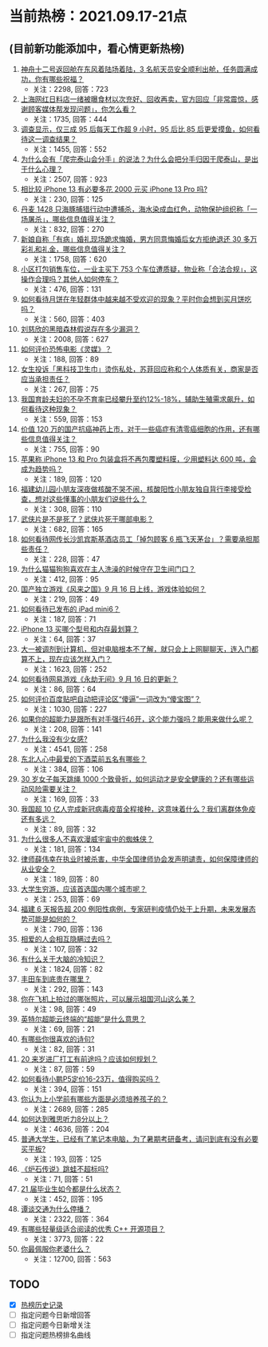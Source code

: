 # 当前热榜：2021.09.17-21点
## (目前新功能添加中，看心情更新热榜)
1. [神舟十二号返回舱在东风着陆场着陆，3 名航天员安全顺利出舱，任务圆满成功，你有哪些祝福？](https://www.zhihu.com/question/486903558)
    * 关注：2298, 回答：723
2. [上海网红日料店一绪被曝食材以次充好、回收再卖，官方回应「非常震惊，感谢顾客媒体帮发现问题」，你怎么看？](https://www.zhihu.com/question/486860382)
    * 关注：1735, 回答：444
3. [调查显示，仅三成 95 后每天工作超 9 小时，95 后比 85 后更爱摸鱼，如何看待这一调查结果？](https://www.zhihu.com/question/487345838)
    * 关注：1455, 回答：552
4. [为什么会有「爬完泰山会分手」的说法？为什么会把分手归因于爬泰山，是出于什么心理？](https://www.zhihu.com/question/446705543)
    * 关注：2507, 回答：923
5. [相比较 iPhone 13 有必要多花 2000 元买 iPhone 13 Pro 吗?](https://www.zhihu.com/question/486972280)
    * 关注：230, 回答：125
6. [丹麦 1428 只海豚捕猎行动中遭捕杀，海水染成血红色，动物保护组织称「一场屠杀」，哪些信息值得关注？](https://www.zhihu.com/question/486715589)
    * 关注：832, 回答：270
7. [新娘自称「有病」婚礼现场跪求悔婚，男方同意悔婚后女方拒绝退还 30 多万彩礼和礼金，哪些信息值得关注？](https://www.zhihu.com/question/487396480)
    * 关注：1758, 回答：620
8. [小区打包销售车位，一业主买下 753 个车位遭质疑，物业称「合法合规」，这操作合理吗？其他人如何停车？](https://www.zhihu.com/question/487008104)
    * 关注：476, 回答：131
9. [如何看待月饼在年轻群体中越来越不受欢迎的现象？平时你会想到买月饼吃吗？](https://www.zhihu.com/question/485591001)
    * 关注：560, 回答：403
10. [刘慈欣的黑暗森林假说存在多少漏洞？](https://www.zhihu.com/question/451440009)
    * 关注：2008, 回答：627
11. [如何评价恐怖电影《灵媒》？](https://www.zhihu.com/question/448539174)
    * 关注：188, 回答：89
12. [女生投诉「黑科技卫生巾」烫伤私处，苏菲回应称和个人体质有关，商家是否应当承担责任？](https://www.zhihu.com/question/487394477)
    * 关注：267, 回答：75
13. [我国育龄夫妇的不孕不育率已经攀升至约12%-18%，辅助生殖需求飙升，如何看待这种现象？](https://www.zhihu.com/question/486954863)
    * 关注：559, 回答：153
14. [价值 120 万的国产抗癌神药上市，对于一些癌症有清零癌细胞的作用，还有哪些信息值得关注？](https://www.zhihu.com/question/487048154)
    * 关注：755, 回答：90
15. [苹果称 iPhone 13 和 Pro 包装盒将不再包覆塑料膜，少用塑料达 600 吨，会成为趋势吗？](https://www.zhihu.com/question/487009832)
    * 关注：189, 回答：120
16. [福建幼儿园小朋友深夜做核酸不哭不闹，核酸阳性小朋友独自背行李接受检查，想对这些懂事的小朋友们说些什么？](https://www.zhihu.com/question/487238728)
    * 关注：308, 回答：110
17. [武侠片是不是死了？武侠片死于哪部电影？](https://www.zhihu.com/question/19633656)
    * 关注：682, 回答：165
18. [如何看待网传长沙凯宾斯基酒店员工「掉包顾客 6 瓶飞天茅台」？需要承担那些责任？](https://www.zhihu.com/question/485874979)
    * 关注：228, 回答：47
19. [为什么猫猫狗狗喜欢在主人洗澡的时候守在卫生间门口？](https://www.zhihu.com/question/20194393)
    * 关注：412, 回答：95
20. [国产独立游戏《风来之国》9 月 16 日上线，游戏体验如何？](https://www.zhihu.com/question/487026882)
    * 关注：219, 回答：49
21. [如何看待已发布的 iPad mini6？](https://www.zhihu.com/question/483103417)
    * 关注：187, 回答：71
22. [iPhone 13 买哪个型号和内存最划算？](https://www.zhihu.com/question/483414006)
    * 关注：64, 回答：37
23. [大一被调剂到计算机，但对电脑根本不了解，就只会上上网聊聊天，连入门都算不上，现在应该怎样入门？](https://www.zhihu.com/question/479300955)
    * 关注：1623, 回答：252
24. [如何看待网易游戏《永劫无间》9 月 16 日的更新？](https://www.zhihu.com/question/487142869)
    * 关注：86, 回答：64
25. [如何评价百度贴吧自动把评论区“傻逼”一词改为“傻宝图”？](https://www.zhihu.com/question/486910251)
    * 关注：1030, 回答：227
26. [如果你的超能力是跟所有对手强行46开，这个能力强吗？能用来做什么呢？](https://www.zhihu.com/question/476362902)
    * 关注：208, 回答：141
27. [为什么我没有少女感?](https://www.zhihu.com/question/437488060)
    * 关注：4541, 回答：258
28. [东北人心中最爱的下酒菜前五名有哪些？](https://www.zhihu.com/question/477928234)
    * 关注：384, 回答：106
29. [30 岁女子每天跳绳 1000 个致骨折，如何运动才是安全健康的？还有哪些运动风险需要关注？](https://www.zhihu.com/question/486752172)
    * 关注：169, 回答：33
30. [我国超 10 亿人完成新冠病毒疫苗全程接种，这意味着什么？我们离群体免疫还有多远？](https://www.zhihu.com/question/487217704)
    * 关注：89, 回答：32
31. [为什么很多人不喜欢漫威宇宙中的蜘蛛侠？](https://www.zhihu.com/question/374194759)
    * 关注：181, 回答：134
32. [律师薛伟幸在执业时被杀害，中华全国律师协会发声明谴责，如何保障律师的从业安全？](https://www.zhihu.com/question/486749468)
    * 关注：189, 回答：80
33. [大学生穷游，应该首选国内哪个城市呢？](https://www.zhihu.com/question/481768877)
    * 关注：253, 回答：69
34. [福建 6 天报告超 200 例阳性病例，专家研判疫情仍处于上升期，未来发展态势可能是如何的？](https://www.zhihu.com/question/487338745)
    * 关注：790, 回答：136
35. [相爱的人会相互隐瞒过去吗？](https://www.zhihu.com/question/36380039)
    * 关注：107, 回答：32
36. [有什么关于大脑的冷知识？](https://www.zhihu.com/question/38116139)
    * 关注：1824, 回答：82
37. [丰田车到底贵在哪里？](https://www.zhihu.com/question/461630432)
    * 关注：292, 回答：143
38. [你在飞机上拍过的哪张照片，可以展示祖国河山这么美？](https://www.zhihu.com/question/487157288)
    * 关注：98, 回答：49
39. [英特尔超能云终端的“超能”是什么意思？](https://www.zhihu.com/question/486529658)
    * 关注：69, 回答：21
40. [有哪些你很喜欢的诗句?](https://www.zhihu.com/question/484521693)
    * 关注：82, 回答：31
41. [20 来岁进厂打工有前途吗？应该如何规划？](https://www.zhihu.com/question/482051694)
    * 关注：87, 回答：59
42. [如何看待小鹏P5定价16-23万，值得购买吗？](https://www.zhihu.com/question/472732035)
    * 关注：394, 回答：151
43. [你认为上小学前有哪些方面是必须培养孩子的？](https://www.zhihu.com/question/431567052)
    * 关注：2689, 回答：285
44. [如何达到雅思听力8分以上？](https://www.zhihu.com/question/24432722)
    * 关注：4636, 回答：204
45. [普通大学生，已经有了笔记本电脑，为了暑期考研备考，请问到底有没有必要买平板?](https://www.zhihu.com/question/472324722)
    * 关注：193, 回答：125
46. [《炉石传说》跳蛙不超标吗?](https://www.zhihu.com/question/486829367)
    * 关注：71, 回答：51
47. [21 届毕业生如今都是什么状态？](https://www.zhihu.com/question/468462244)
    * 关注：452, 回答：195
48. [谭谈交通为什么停播？](https://www.zhihu.com/question/322357580)
    * 关注：2322, 回答：364
49. [有哪些轻量级适合阅读的优秀 C++ 开源项目？](https://www.zhihu.com/question/40131963)
    * 关注：3773, 回答：22
50. [你最佩服你老婆什么？](https://www.zhihu.com/question/19931723)
    * 关注：12700, 回答：563
## TODO
* [x] [热榜历史记录](hot_history/AllHot.md)
* [ ] 指定问题今日新增回答
* [ ] 指定问题今日新增关注
* [ ] 指定问题热榜排名曲线
